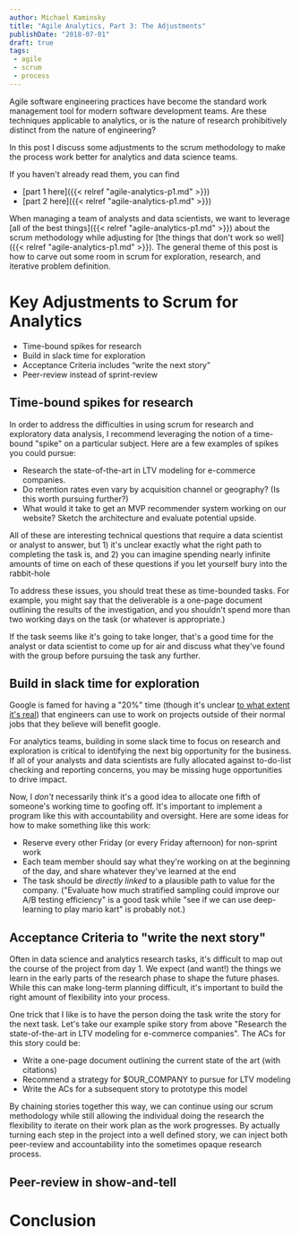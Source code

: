 ```yaml
---
author: Michael Kaminsky
title: "Agile Analytics, Part 3: The Adjustments"
publishDate: "2018-07-01"
draft: true
tags: 
 - agile
 - scrum
 - process
---
```



Agile software engineering practices have become the standard work management tool for modern software development teams. Are these techniques applicable to analytics, or is the nature of research prohibitively distinct from the nature of engineering?

In this post I discuss some adjustments to the scrum methodology to make the process work better for analytics and data science teams.

<!--more-->

If you haven't already read them, you can find

* [part 1 here]({{< relref "agile-analytics-p1.md" >}})
* [part 2 here]({{< relref "agile-analytics-p1.md" >}})

When managing a team of analysts and data scientists, we want to leverage [all of the best things]({{< relref "agile-analytics-p1.md" >}}) about the scrum methodology while adjusting for [the things that don't work so well]({{< relref "agile-analytics-p1.md" >}}). The general theme of this post is how to carve out some room in scrum for exploration, research, and iterative problem definition.

# Key Adjustments to Scrum for Analytics

  * Time-bound spikes for research
  * Build in slack time for exploration
  * Acceptance Criteria includes “write the next story” 
  * Peer-review instead of sprint-review


## Time-bound spikes for research

In order to address the difficulties in using scrum for research and exploratory data analysis, I recommend leveraging the notion of a time-bound "spike" on a particular subject. Here are a few examples of spikes you could pursue:

* Research the state-of-the-art in LTV modeling for e-commerce companies. 
* Do retention rates even vary by acquisition channel or geography? (Is this worth pursuing further?)   
* What would it take to get an MVP  recommender system working on our website? Sketch the architecture and evaluate potential upside.

All of these are interesting technical questions that require a data scientist or analyst to answer, but 1) it's unclear exactly what the right path to completing the task is, and 2) you can imagine spending nearly infinite amounts of time on each of these questions if you let yourself bury into the rabbit-hole
 
To address these issues, you should treat these as time-bounded tasks. For example, you might say that the deliverable is a one-page document outlining the results of the investigation, and you shouldn't spend more than two working days on the task (or whatever is appropriate.) 

If the task seems like it's going to take longer, that's a good time for the analyst or data scientist to come up for air and discuss what they've found with the group before pursuing the task any further.

## Build in slack time for exploration

Google is famed for having a "20%" time (though it's unclear [to what extent it's real](http://www.businessinsider.com/google-20-percent-time-policy-2015-4)) that engineers can use to work on projects outside of their normal jobs that they believe will benefit google. 

For analytics teams, building in some slack time to focus on research and exploration is critical to identifying the next big opportunity for the business. If all of your analysts and data scientists are fully allocated against to-do-list checking and reporting concerns, you may be missing huge opportunities to drive impact.

Now, I *don't* necessarily think it's a good idea to allocate one fifth of someone's working time to goofing off. It's important to implement a program like this with accountability and oversight. Here are some ideas for how to make something like this work:

* Reserve every other Friday (or every Friday afternoon) for non-sprint work
* Each team member should say what they're working on at the beginning of the day, and share whatever they've learned at the end
* The task should be *directly linked* to a plausible path to value for the company. ("Evaluate how much stratified sampling could improve our A/B testing efficiency" is a good task while "see if we can use deep-learning to play mario kart" is probably not.)


## Acceptance Criteria to "write the next story"

Often in data science and analytics research tasks, it's difficult to map out the course of the project from day 1. We expect (and want!) the things we learn in the early parts of the research phase to shape the future phases. While this can make long-term planning difficult, it's important to build the right amount of flexibility into your process. 

One trick that I like is to have the person doing the task write the story for the next task. Let's take our example spike story from above "Research the state-of-the-art in LTV modeling for e-commerce companies". The ACs for this story could be:

* Write a one-page document outlining the current state of the art (with citations) 
* Recommend a strategy for $OUR_COMPANY to pursue for LTV modeling
* Write the ACs for a subsequent story to prototype this model

By chaining stories together this way, we can continue using our scrum methodology while still allowing the individual doing the research the flexibility to iterate on their work plan as the work progresses. By actually turning each step in the project into a well defined story, we can inject both peer-review and accountability into the sometimes opaque research process.

## Peer-review in show-and-tell




# Conclusion

